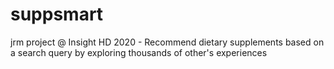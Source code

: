 # suppsmart
jrm project @ Insight HD 2020 - Recommend dietary supplements based on a search query by exploring thousands of other's experiences
